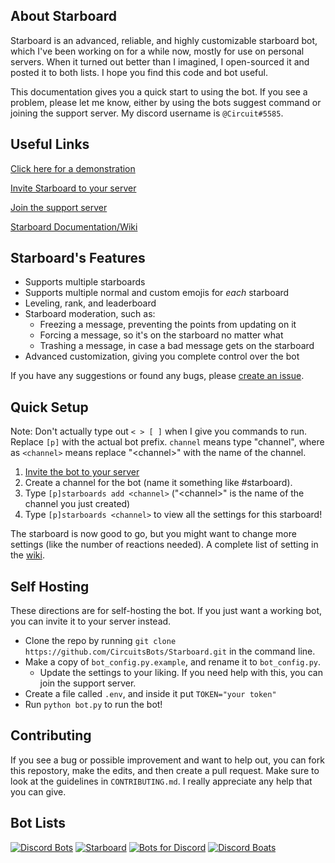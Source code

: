 ## About Starboard
Starboard is an advanced, reliable, and highly customizable starboard bot, which I've been working on for a while now, mostly for use on personal servers. When it turned out better than I imagined, I open-sourced it and posted it to both lists. I hope you find this code and bot useful. 

This documentation gives you a quick start to using the bot. If you see a problem, please let me know, either by using the bots suggest command or joining the support server. My discord username is `@Circuit#5585`.

## Useful Links
[Click here for a demonstration](https://drive.google.com/file/d/1hIeeL8Y_PweQIovyAzsXJX4_-gZiqstU/view?usp=sharing)

[Invite Starboard to your server](https://discord.com/api/oauth2/authorize?client_id=700796664276844612&permissions=388160&scope=bot)

[Join the support server](https://discord.gg/3gK8mSA)

[Starboard Documentation/Wiki](https://github.com/CircuitsBots/Starboard/wiki)

## Starboard's Features
 - Supports multiple starboards
 - Supports multiple normal and custom emojis for *each* starboard
 - Leveling, rank, and leaderboard
 - Starboard moderation, such as:
   - Freezing a message, preventing the points from updating on it
   - Forcing a message, so it's on the starboard no matter what
   - Trashing a message, in case a bad message gets on the starboard
 - Advanced customization, giving you complete control over the bot

If you have any suggestions or found any bugs, please [create an issue](https://github.com/CircuitsBots/Starboard/issues/new/choose).
 
## Quick Setup
Note: Don't actually type out `< > [ ]` when I give you commands to run. Replace `[p]` with the actual bot prefix. `channel` means type "channel", where as `<channel>` means replace "\<channel\>" with the name of the channel.
 1. [Invite the bot to your server](https://discord.com/api/oauth2/authorize?client_id=700796664276844612&permissions=388160&scope=bot)
 2. Create a channel for the bot (name it something like #starboard).
 3. Type `[p]starboards add <channel>` ("\<channel\>" is the name of the channel you just created)
 4. Type `[p]starboards <channel>` to view all the settings for this starboard!

The starboard is now good to go, but you might want to change more settings (like the number of reactions needed). A complete list of setting in the [wiki](https://github.com/CircuitsBots/Starboard/wiki).

## Self Hosting
These directions are for self-hosting the bot. If you just want a working bot, you can invite it to your server instead.
 - Clone the repo by running `git clone https://github.com/CircuitsBots/Starboard.git` in the command line.
 - Make a copy of `bot_config.py.example`, and rename it to `bot_config.py`. 
   - Update the settings to your liking. If you need help with this, you can join the support server.
 - Create a file called `.env`, and inside it put `TOKEN="your token"`
 - Run `python bot.py` to run the bot!

## Contributing
If you see a bug or possible improvement and want to help out, you can fork this repostory, make the edits, and then create a pull request. Make sure to look at the guidelines in `CONTRIBUTING.md`. I really appreciate any help that you can give.

## Bot Lists
[![Discord Bots](https://top.gg/api/widget/700796664276844612.svg)](https://top.gg/bot/700796664276844612)
[![Starboard](https://bots.ondiscord.xyz/bots/700796664276844612/embed?theme=dark&showGuilds=true)](https://bots.ondiscord.xyz/bots/700796664276844612)
[![Bots for Discord](https://botsfordiscord.com/api/bot/700796664276844612/widget)](https://botsfordiscord.com/bots/700796664276844612)
[![Discord Boats](https://discord.boats/api/widget/700796664276844612)](https://discord.boats/bot/700796664276844612)
